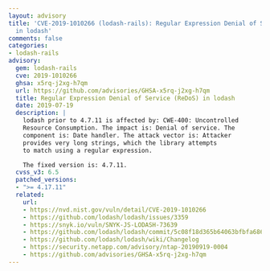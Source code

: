 ```yaml
---
layout: advisory
title: 'CVE-2019-1010266 (lodash-rails): Regular Expression Denial of Service (ReDoS)
  in lodash'
comments: false
categories:
- lodash-rails
advisory:
  gem: lodash-rails
  cve: 2019-1010266
  ghsa: x5rq-j2xg-h7qm
  url: https://github.com/advisories/GHSA-x5rq-j2xg-h7qm
  title: Regular Expression Denial of Service (ReDoS) in lodash
  date: 2019-07-19
  description: |
    lodash prior to 4.7.11 is affected by: CWE-400: Uncontrolled
    Resource Consumption. The impact is: Denial of service. The
    component is: Date handler. The attack vector is: Attacker
    provides very long strings, which the library attempts
    to match using a regular expression.

    The fixed version is: 4.7.11.
  cvss_v3: 6.5
  patched_versions:
  - ">= 4.17.11"
  related:
    url:
    - https://nvd.nist.gov/vuln/detail/CVE-2019-1010266
    - https://github.com/lodash/lodash/issues/3359
    - https://snyk.io/vuln/SNYK-JS-LODASH-73639
    - https://github.com/lodash/lodash/commit/5c08f18d365b64063bfbfa686cbb97cdd6267347
    - https://github.com/lodash/lodash/wiki/Changelog
    - https://security.netapp.com/advisory/ntap-20190919-0004
    - https://github.com/advisories/GHSA-x5rq-j2xg-h7qm
---
```

